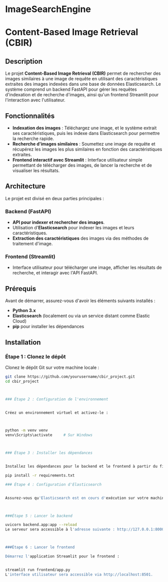 # ImageSearchEngine
# Content-Based Image Retrieval (CBIR)

## Description

Le projet **Content-Based Image Retrieval (CBIR)** permet de rechercher des images similaires à une image de requête en utilisant des caractéristiques extraites des images indexées dans une base de données Elasticsearch. Le système comprend un backend FastAPI pour gérer les requêtes d'indexation et de recherche d'images, ainsi qu'un frontend Streamlit pour l'interaction avec l'utilisateur.

## Fonctionnalités

- **Indexation des images** : Téléchargez une image, et le système extrait ses caractéristiques, puis les indexe dans Elasticsearch pour permettre la recherche rapide.
- **Recherche d'images similaires** : Soumettez une image de requête et récupérez les images les plus similaires en fonction des caractéristiques extraites.
- **Frontend interactif avec Streamlit** : Interface utilisateur simple permettant de télécharger des images, de lancer la recherche et de visualiser les résultats.

## Architecture

Le projet est divisé en deux parties principales :

### Backend (FastAPI)
- **API pour indexer et rechercher des images**.
- Utilisation d'**Elasticsearch** pour indexer les images et leurs caractéristiques.
- **Extraction des caractéristiques** des images via des méthodes de traitement d'image.

### Frontend (Streamlit)
- Interface utilisateur pour télécharger une image, afficher les résultats de recherche, et interagir avec l'API FastAPI.

## Prérequis

Avant de démarrer, assurez-vous d'avoir les éléments suivants installés :
- **Python 3.x**
- **Elasticsearch** (localement ou via un service distant comme Elastic Cloud)
- **pip** pour installer les dépendances

## Installation

### Étape 1 : Clonez le dépôt

Clonez le dépôt Git sur votre machine locale :

```bash
git clone https://github.com/yourusername/cbir_project.git
cd cbir_project



### Étape 2 : Configuration de l'environnement


Créez un environnement virtuel et activez-le :



python -m venv venv
venv\Scripts\activate     # Sur Windows



### Étape 3 : Installer les dépendances


Installez les dépendances pour le backend et le frontend à partir du fichier requirements.txt :

pip install -r requirements.txt

### Étape 4 : Configuration d'Elasticsearch


Assurez-vous qu'Elasticsearch est en cours d'exécution sur votre machine . Par défaut, le backend se connecte à localhost:9200.



###Étape 5 : Lancer le backend

uvicorn backend.app:app --reload
Le serveur sera accessible à l'adresse suivante : http://127.0.0.1:8000.



###Étape 6 : Lancer le frontend

Démarrez l'application Streamlit pour le frontend :


streamlit run frontend/app.py
L'interface utilisateur sera accessible via http://localhost:8501.
